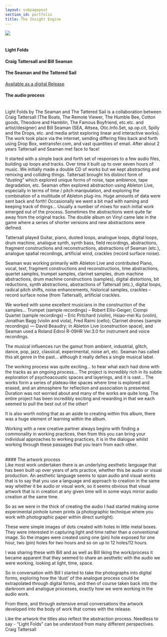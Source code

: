 ```yaml
---
layout: subpagepost
section_id: portfolio
title: The Insight Engine
---
```


<div class="full">
    <div class="row">
        <div class="large-12 large-centered columns">
          <img src="../images/assets/Picture31.png">
        </div>
    </div>
</div>
<br>

#### Light Folds
#### Craig Tattersall and Bill Seaman
#### The Seaman and the Tattered Sail

<a href="https://facture.bandcamp.com/album/light-folds-2">Available as a digital Release</a>
<br>

#### The audio process
<br>
Light Folds by The Seaman and The Tattered Sail is a collaboration between Craig Tattersall (The Boats, The Remote Viewer, The Humble Bee, Cotton goods, Theodore and Hamblin, The Famous Boyfriend, etc.etc. and artist/designer) and Bill Seaman (SEA, Attsea, Otic.Info.Set, sp.op.cit, Spilly and the Drops, etc. and media artist exploring linear and interactive works). The work took place via the internet, sending differing files back and forth using Drop Box, wetransfer.com, and vast quantities of email. After about 2 years Tattersall and Seaman met face to face!

It started with a simple back and forth set of responses to a few audio files, building up loops and tracks. Over time it built up to over seven hours of music. We initially made a double CD of works but we kept abstracting and remixing and colliding things. Tattersall brought his distinct form of “dusting” which explored unique forms of noise, tape ambience, tape degradation, etc. Seaman often explored abstraction using Ableton Live, especially in terms of time / pitch manipulation, and exploring the combination of a multitude of Ableton plug-ins. Huge amounts of data were sent back and forth! Occasionally we went a bit mad with naming and keeping track of things… Usually a number of mixes for each initial work emerged out of the process. Sometimes the abstractions went quite far away from the original tracks. The double album on Vinyl came late in the game where a series of shorter versions and new abstractions were defined.

Tattersall played Guitar, piano, dusted loops, analogue loops, digital loops, drum machine, analogue synth, synth bass, field recordings, abstractions, fragment constructions and reconstructions, abstractions of Seaman (etc.), analogue spatial recordings, artificial wind, crackles (record surface noise).

Seaman was working primarily with Ableton Live and contributed Piano, vocal, text, fragment constructions and reconstructions, time abstractions, quartet samples, trumpet samples, clarinet samples, drum machine abstractions, drum machine constructions (samples), digital distortions, bit reductions, synth abstractions, abstractions of Tattersall (etc.), digital loops, radical pitch shifts, noise enhancements, historical samples, crackles – record surface noise (from Tattersall), artificial crackles.

We worked with some excellent musicians in the construction of the samples…
Trumpet (sample recordings) – Robert Ellis-Geiger; Ciompi Quartet (sample recordings) – Eric Pritchard (violin), Hsiao-mei Ku (violin), Jonathan Bagg (violin and viola), Fred Raimi (cello); Clarinet drones (sample recordings) — David Beaudry; in Ableton Live (construction space), and Seaman used a Roland Edirol R-09HR Ver.3.0 for instrument and voice recordings.

The musical influences run the gamut from ambient, industrial, glitch, dance, pop, jazz, classical, experimental, noise art, etc. Seaman has called this alt.genre in the past… although it really defies a single musical label.

The working process was quite exciting… to hear what each had done with the tracks as an ongoing process… The project is incredibly rich in its subtle exploration of psychoacoustic spaces and layerings, and it is vast… The works form a series of plateau-like spaces where time is explored and erased, and an atmosphere for reflection and association is presented. Duration was not worried about and many of the works are quite long. The entire project has been incredibly exciting and rewarding in that we each seemed to pull the best out of the other!

It is also worth noting that as an aside to creating within this album, there was a huge element of learning within the album.

Working with a new creative partner always begins with finding a commonality in working practices, then from this you can bring your individual approaches to working practices, it is in the dialogue whilst working through these passages that you learn from each other.
 
<br>
#### The artwork process
<br>
Like most work undertaken there is an underlying aesthetic language that has been built up over years of arts practice, whether this be audio or visual production.
An aesthetic language seems to span audio and visual works that is to say that you use a language and approach to creation in the same way whether it be audio or visual work, so it seems obvious that visual artwork that is in creation at any given time will in some ways mirror audio creation at the same time.

So as we were in the thick of creating the audio I had started making some experimental pinhole lumen prints (a photographic technique where you work with photographic paper within direct sunlight).

These were simple images of dots created with holes in little metal boxes. They were interested in capturing light and time rather than a conventional image. So the images were created using one (pin) hole exposed for one hour, two (pin) holes for two hours and so on up to 12 holes/12 hours.

I was sharing these with Bill and as well as Bill liking the work/process it became apparent that they seemed to share an aesthetic with the audio we were working, looking at light, time, space.

So in conversation with Bill I started to take the photographs into digital forms, exploring how the ‘dust’ of the analogue process could be extrapolated through digital forms, and then of course taken back into the darkroom and analogue processes, exactly how we were working in the audio work.

From there, and through extensive email conversations the artwork developed into the body of work that comes with the release.

Like the artwork the titles also reflect the abstraction process. Needless to say - “Light Folds” can be understood from many different perspectives.
Craig Tattersall



